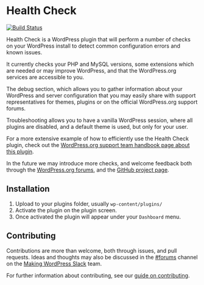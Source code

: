 # Health Check

[![Build Status](https://travis-ci.org/WordPress/health-check.svg?branch=master)](https://travis-ci.org/WordPress/health-check)

Health Check is a WordPress plugin that will perform a number of checks on your WordPress install to detect common configuration errors and known issues.

It currently checks your PHP and MySQL versions, some extensions which are needed or may improve WordPress, and that the WordPress.org services are accessible to you.

The debug section, which allows you to gather information about your WordPress and server configuration that you may easily share with support representatives for themes, plugins or on the official WordPress.org support forums.

Troubleshooting allows you to have a vanilla WordPress session, where all plugins are disabled, and a default theme is used, but only for your user.

For a more extensive example of how to efficiently use the Health Check plugin, check out the [WordPress.org support team handbook page about this plugin](https://make.wordpress.org/support/handbook/appendix/troubleshooting-using-the-health-check/).

In the future we may introduce more checks, and welcome feedback both through the [WordPress.org forums](https://wordpress.org/support/plugin/health-check), and the [GitHub project page](https://github.com/WordPress/health-check).

## Installation

1. Upload to your plugins folder, usually `wp-content/plugins/`
2. Activate the plugin on the plugin screen.
3. Once activated the plugin will appear under your `Dashboard` menu.

## Contributing

Contributions are more than welcome, both through issues, and pull requests. Ideas and thoughts may also be discussed in the [#forums](https://wordpress.slack.com/messages/forums/) channel
on the [Making WordPress Slack](https://make.wordpress.org/chat) team.

For further information about contributing, see our [guide on contributing](https://github.com/WordPress/health-check/blob/master/.github/CONTRIBUTING.md).
